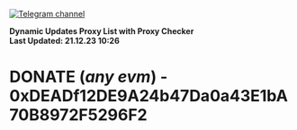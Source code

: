 [![Telegram channel](https://img.shields.io/endpoint?url=https://runkit.io/damiankrawczyk/telegram-badge/branches/master?url=https://t.me/n4z4v0d)](https://t.me/n4z4v0d) 

**Dynamic Updates Proxy List with Proxy Checker**  
**Last Updated: 21.12.23 10:26**

# DONATE (_any evm_) - 0xDEADf12DE9A24b47Da0a43E1bA70B8972F5296F2
